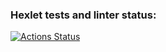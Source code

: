 ### Hexlet tests and linter status:
[![Actions Status](https://github.com/silentlyexisting/java-project-lvl3/workflows/hexlet-check/badge.svg)](https://github.com/silentlyexisting/java-project-lvl3/actions)